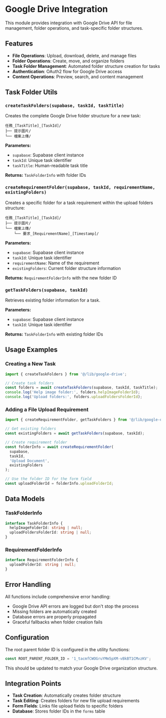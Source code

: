 # Google Drive Integration

This module provides integration with Google Drive API for file management, folder operations, and task-specific folder structures.

## Features

- **File Operations**: Upload, download, delete, and manage files
- **Folder Operations**: Create, move, and organize folders
- **Task Folder Management**: Automated folder structure creation for tasks
- **Authentication**: OAuth2 flow for Google Drive access
- **Content Operations**: Preview, search, and content management

## Task Folder Utils

### `createTaskFolders(supabase, taskId, taskTitle)`

Creates the complete Google Drive folder structure for a new task:

```
任務_[TaskTitle]_[TaskId]/
├── 提示圖片/
└── 檔案上傳/
```

**Parameters:**
- `supabase`: Supabase client instance
- `taskId`: Unique task identifier
- `taskTitle`: Human-readable task title

**Returns:** `TaskFolderInfo` with folder IDs

### `createRequirementFolder(supabase, taskId, requirementName, existingFolders)`

Creates a specific folder for a task requirement within the upload folders structure:

```
任務_[TaskTitle]_[TaskId]/
├── 提示圖片/
└── 檔案上傳/
    └── 要求_[RequirementName]_[Timestamp]/
```

**Parameters:**
- `supabase`: Supabase client instance
- `taskId`: Unique task identifier
- `requirementName`: Name of the requirement
- `existingFolders`: Current folder structure information

**Returns:** `RequirementFolderInfo` with the new folder ID

### `getTaskFolders(supabase, taskId)`

Retrieves existing folder information for a task.

**Parameters:**
- `supabase`: Supabase client instance
- `taskId`: Unique task identifier

**Returns:** `TaskFolderInfo` with existing folder IDs

## Usage Examples

### Creating a New Task

```typescript
import { createTaskFolders } from '@/lib/google-drive';

// Create task folders
const folders = await createTaskFolders(supabase, taskId, taskTitle);
console.log('Help image folder:', folders.helpImageFolderId);
console.log('Upload folders:', folders.uploadFoldersFolderId);
```

### Adding a File Upload Requirement

```typescript
import { createRequirementFolder, getTaskFolders } from '@/lib/google-drive';

// Get existing folders
const existingFolders = await getTaskFolders(supabase, taskId);

// Create requirement folder
const folderInfo = await createRequirementFolder(
  supabase,
  taskId,
  'Upload Document',
  existingFolders
);

// Use the folder ID for the form field
const uploadFolderId = folderInfo.uploadFolderId;
```

## Data Models

### TaskFolderInfo

```typescript
interface TaskFolderInfo {
  helpImageFolderId: string | null;
  uploadFoldersFolderId: string | null;
}
```

### RequirementFolderInfo

```typescript
interface RequirementFolderInfo {
  uploadFolderId: string | null;
}
```

## Error Handling

All functions include comprehensive error handling:

- Google Drive API errors are logged but don't stop the process
- Missing folders are automatically created
- Database errors are properly propagated
- Graceful fallbacks when folder creation fails

## Configuration

The root parent folder ID is configured in the utility functions:

```typescript
const ROOT_PARENT_FOLDER_ID = '1_tacmfCWOGruYMm5pXM-vBkBT1CMvzKV';
```

This should be updated to match your Google Drive organization structure.

## Integration Points

- **Task Creation**: Automatically creates folder structure
- **Task Editing**: Creates folders for new file upload requirements
- **Form Fields**: Links file upload fields to specific folders
- **Database**: Stores folder IDs in the `forms` table
